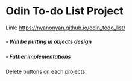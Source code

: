 # Odin To-do List Project

Link: https://nyanonyan.github.io/odin_todo_list/

##### - Will be putting in objects design


##### - Futher implementations 
Delete buttons on each projects.
